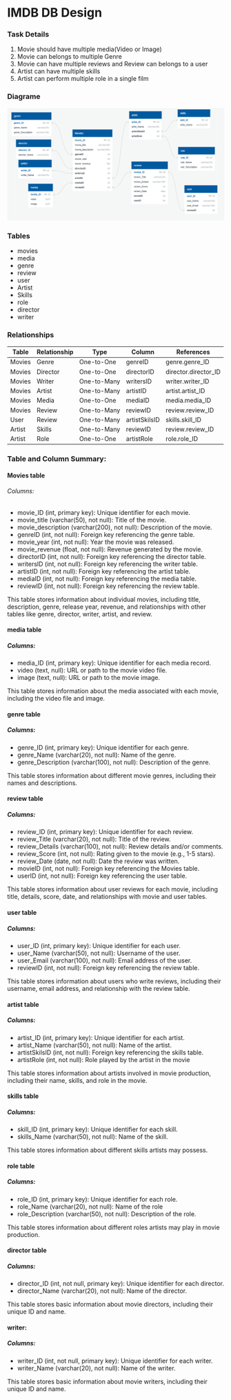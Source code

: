 # IMDB DB Design

### Task Details

1. Movie should have multiple media(Video or Image)
2. Movie can belongs to multiple Genre
3. Movie can have multiple reviews and Review can belongs to a user
4. Artist can have multiple skills
5. Artist can perform multiple role in a single film

### Diagrame

![Diagrame](./IMDB.png)

### Tables

- movies
- media
- genre
- review
- user
- Artist
- Skills
- role
- director
- writer

### Relationships

| Table  | Relationship | Type        | Column        | References           |
| ------ | ------------ | ----------- | ------------- | -------------------- |
| Movies | Genre        | One-to-One  | genreID       | genre.genre_ID       |
| Movies | Director     | One-to-One  | directorID    | director.director_ID |
| Movies | Writer       | One-to-Many | writersID     | writer.writer_ID     |
| Movies | Artist       | One-to-Many | artistID      | artist.artist_ID     |
| Movies | Media        | One-to-One  | mediaID       | media.media_ID       |
| Movies | Review       | One-to-Many | reviewID      | review.review_ID     |
| User   | Review       | One-to-Many | artistSkilsID | skills.skill_ID      |
| Artist | Skills       | One-to-Many | reviewID      | review.review_ID     |
| Artist | Role         | One-to-One  | artistRole    | role.role_ID         |

### Table and Column Summary:

#### Movies table

###### Columns:

- movie_ID (int, primary key): Unique identifier for each movie.
- movie_title (varchar(50), not null): Title of the movie.
- movie_description (varchar(200), not null): Description of the movie.
- genreID (int, not null): Foreign key referencing the genre table.
- movie_year (int, not null): Year the movie was released.
- movie_revenue (float, not null): Revenue generated by the movie.
- directorID (int, not null): Foreign key referencing the director table.
- writersID (int, not null): Foreign key referencing the writer table.
- artistID (int, not null): Foreign key referencing the artist table.
- mediaID (int, not null): Foreign key referencing the media table.
- reviewID (int, not null): Foreign key referencing the review table.

This table stores information about individual movies, including title, description, genre, release year, revenue, and relationships with other tables like genre, director, writer, artist, and review.

#### media table

##### Columns:

- media_ID (int, primary key): Unique identifier for each media record.
- video (text, null): URL or path to the movie video file.
- image (text, null): URL or path to the movie image.

This table stores information about the media associated with each movie, including the video file and image.

#### genre table

##### Columns:

- genre_ID (int, primary key): Unique identifier for each genre.
- genre_Name (varchar(20), not null): Name of the genre.
- genre_Description (varchar(100), not null): Description of the genre.

This table stores information about different movie genres, including their names and descriptions.

#### review table

##### Columns:

- review_ID (int, primary key): Unique identifier for each review.
- review_Title (varchar(20), not null): Title of the review.
- review_Details (varchar(100), not null): Review details and/or comments.
- review_Score (int, not null): Rating given to the movie (e.g., 1-5 stars).
- review_Date (date, not null): Date the review was written.
- movieID (int, not null): Foreign key referencing the Movies table.
- userID (int, not null): Foreign key referencing the user table.

This table stores information about user reviews for each movie, including title, details, score, date, and relationships with movie and user tables.

#### user table

##### Columns:

- user_ID (int, primary key): Unique identifier for each user.
- user_Name (varchar(50), not null): Username of the user.
- user_Email (varchar(100), not null): Email address of the user.
- reviewID (int, not null): Foreign key referencing the review table.

This table stores information about users who write reviews, including their username, email address, and relationship with the review table.

#### artist table

##### Columns:

- artist_ID (int, primary key): Unique identifier for each artist.
- artist_Name (varchar(50), not null): Name of the artist.
- artistSkilsID (int, not null): Foreign key referencing the skills table.
- artistRole (int, not null): Role played by the artist in the movie

This table stores information about artists involved in movie production, including their name, skills, and role in the movie.

#### skills table

##### Columns:

- skill_ID (int, primary key): Unique identifier for each skill.
- skills_Name (varchar(50), not null): Name of the skill.

This table stores information about different skills artists may possess.

#### role table

##### Columns:

- role_ID (int, primary key): Unique identifier for each role.
- role_Name (varchar(20), not null): Name of the role
- role_Description (varchar(50), not null): Description of the role.

This table stores information about different roles artists may play in movie production.

#### director table

##### Columns:

- director_ID (int, not null, primary key): Unique identifier for each director.
- director_Name (varchar(20), not null): Name of the director.

This table stores basic information about movie directors, including their unique ID and name.

#### writer:

##### Columns:

- writer_ID (int, not null, primary key): Unique identifier for each writer.
- writer_Name (varchar(20), not null): Name of the writer.

This table stores basic information about movie writers, including their unique ID and name.
